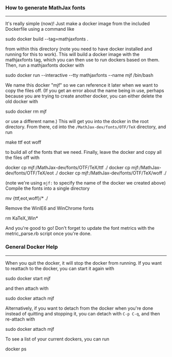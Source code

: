 ### How to generate MathJax fonts
-----------------------------

It's really simple (now)! Just make a docker image from the included Dockerfile
using a command like

  sudo docker build --tag=mathjaxfonts .

from within this directory (note you need to have docker installed and running
for this to work). This will build a docker image with the mathjaxfonts tag,
which you can then use to run dockers based on them. Then, run a mathjaxfonts
docker with

  sudo docker run --interactive --tty mathjaxfonts --name mjf /bin/bash

We name this docker "mjf" so we can reference it later when we want to copy the
files off. (If you get an error about the name being in use, perhaps because you
are trying to create another docker, you can either delete the old docker with

  sudo docker rm mjf

or use a different name.) This will get you into the docker in the root
directory. From there, cd into the `/MathJax-dev/fonts/OTF/TeX` directory, and
run

  make ttf eot woff

to build all of the fonts that we need. Finally, leave the docker and copy all
the files off with

  docker cp mjf:/MathJax-dev/fonts/OTF/TeX/ttf ./
  docker cp mjf:/MathJax-dev/fonts/OTF/TeX/eot ./
  docker cp mjf:/MathJax-dev/fonts/OTF/TeX/woff ./

(note we're using `mjf:` to specify the name of the docker we created above)
Compile the fonts into a single directory

  mv {ttf,eot,woff}/* ./

Remove the WinIE6 and WinChrome fonts

  rm KaTeX_Win*

And you're good to go! Don't forget to update the font metrics with the
metric_parse.rb script once you're done.

### General Docker Help
-----------------------

When you quit the docker, it will stop the docker from running. If you want to
reattach to the docker, you can start it again with

  sudo docker start mjf

and then attach with

  sudo docker attach mjf

Alternatively, if you want to detach from the docker when you're done instead of
quitting and stopping it, you can detach with `C-p C-q`, and then re-attach with

  sudo docker attach mjf

To see a list of your current dockers, you can run

  docker ps

